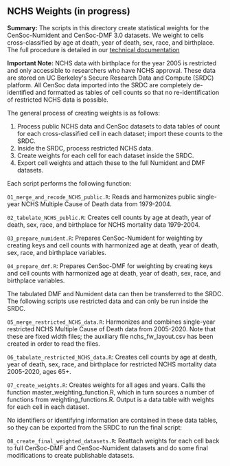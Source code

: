 ## NCHS Weights (in progress)

**Summary:** The scripts in this directory create statistical weights for the CenSoc-Numident and CenSoc-DMF 3.0 datasets. We weight to cells cross-classified by age at death, year of death, sex, race, and birthplace. The full procedure is detailed in our [technical documentation](https://censoc.berkeley.edu/wp-content/uploads/2023/10/CenSoc_V3_Weights_Technical_Report.pdf)

**Important Note:** NCHS data with birthplace for the year 2005 is restricted and only accessible to researchers who have NCHS approval. These data are stored on UC Berkeley's Secure Research Data and Compute (SRDC) platform. All CenSoc data imported into the SRDC are completely de-identified and formatted as tables of cell counts so that no re-identification of restricted NCHS data is possible.

The general process of creating weights is as follows:

1. Process public NCHS data and CenSoc datasets to data tables of count for each cross-classified cell in each dataset; import these counts to the SRDC.
2. Inside the SRDC, process restricted NCHS data.
3. Create weights for each cell for each dataset inside the SRDC.
4. Export cell weights and attach these to the full Numident and DMF datasets.


Each script performs the following function:

`01_merge_and_recode_NCHS_public.R`: Reads and harmonizes public single-year NCHS Multiple Cause of Death data from 1979-2004.

`02_tabulate_NCHS_public.R`: Creates cell counts by age at death, year of death, sex, race, and birthplace for NCHS mortality data 1979-2004.

`03_prepare_numident.R`: Prepares CenSoc-Numident for weighting by creating keys and cell counts with harmonized age at death, year of death, sex, race, and birthplace variables. 

`04_prepare_dmf.R`: Prepares CenSoc-DMF for weighting by creating keys and cell counts with harmonized age at death, year of death, sex, race, and birthplace variables.

The tabulated DMF and Numident data can then be transferred to the SRDC. The following scripts use restricted data and can only be run inside the SRDC.

`05_merge_restricted_NCHS_data.R`: Harmonizes and combines single-year restricted NCHS Multiple Cause of Death data from 2005-2020. Note that these are fixed width files; the auxiliary file nchs_fw_layout.csv has been created in order to read the files.

`06_tabulate_restricted_NCHS_data.R`: Creates cell counts by age at death, year of death, sex, race, and birthplace for restricted NCHS mortality data 2005-2020, ages 65+.

`07_create_weights.R`: Creates weights for all ages and years. Calls the function master_weighting_function.R, which in turn sources a number of functions from weighting_functions.R. Output is a data table with weights for each cell in each dataset.

No identifiers or identifying information are contained in these data tables, so they can be exported from the SRDC to run the final script:

`08_create_final_weighted_datasets.R`: Reattach weights for each cell back to full CenSoc-DMF and CenSoc-Numident datasets and do some final modifications to create publishable datasets.





